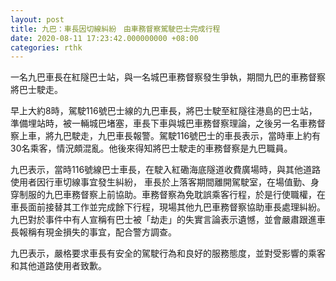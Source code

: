 ```yaml
---
layout: post
title: 九巴：車長因切線糾紛　由車務督察駕駛巴士完成行程
date: 2020-08-11 17:23:42.000000000 +08:00
categories: rthk
---
```


一名九巴車長在紅隧巴士站，與一名城巴車務督察發生爭執，期間九巴的車務督察將巴士駛走。

早上大約8時，駕駛116號巴士線的九巴車長，將巴士駛至紅隧往港島的巴士站，準備埋站時，被一輛城巴堵塞，車長下車與城巴車務督察理論，之後另一名車務督察上車，將九巴駛走，九巴車長報警。駕駛116號巴士的車長表示，當時車上約有30名乘客，情況頗混亂。他後來得知將巴士駛走的車務督察是九巴職員。

九巴表示，當時116號線巴士車長，在駛入紅磡海底隧道收費廣場時，與其他道路使用者因行車切線事宜發生糾紛， 車長於上落客期間離開駕駛室，在場值勤、身穿制服的九巴車務督察上前協助。車務督察為免耽誤乘客行程，於是行使職權，在車長面前接替其工作並完成餘下行程，現場其他九巴車務督察協助車長處理糾紛。九巴對於事件中有人宣稱有巴士被「劫走」的失實言論表示遺憾，並會嚴肅跟進車長報稱有現金損失的事宜，配合警方調查。

九巴表示，嚴格要求車長有安全的駕駛行為和良好的服務態度，並對受影響的乘客和其他道路使用者致歉。　
